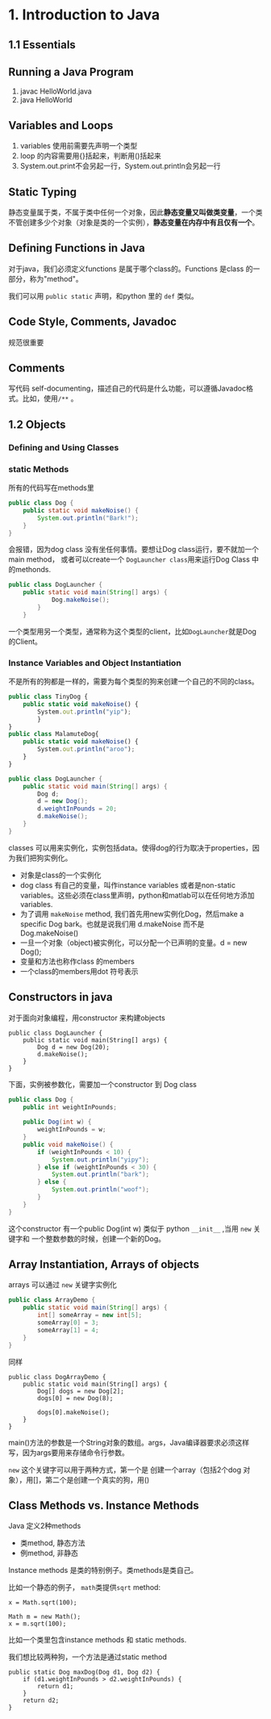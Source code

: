 # 1. Introduction to Java

## 1.1 Essentials <a href="#running-a-java-program" id="running-a-java-program"></a>

## Running a Java Program <a href="#running-a-java-program" id="running-a-java-program"></a>

1. javac HelloWorld.java
2. java HelloWorld

## Variables and Loops

1. variables 使用前需要先声明一个类型
2. loop 的内容需要用{}括起来，判断用()括起来
3. System.out.print不会另起一行，System.out.println会另起一行

## Static Typing

静态变量属于类，不属于类中任何一个对象，因此**静态变量又叫做类变量**，一个类不管创建多少个对象（对象是类的一个实例），**静态变量在内存中有且仅有一个**。

## Defining Functions in Java

对于java，我们必须定义functions 是属于哪个class的。Functions 是class 的一部分，称为"method"。

我们可以用  `public static` 声明，和python 里的 `def` 类似。

## Code Style, Comments, Javadoc

规范很重要

## Comments

写代码 self-documenting，描述自己的代码是什么功能，可以遵循Javadoc格式。比如，使用`/**` 。



## 1.2 Objects

### Defining and Using Classes

### static Methods

所有的代码写在methods里

```java
public class Dog {
    public static void makeNoise() {
        System.out.println("Bark!");
    }
}
```

会报错，因为dog class 没有坐任何事情。要想让Dog class运行，要不就加一个main method， 或者可以create一个 `DogLauncher class`用来运行Dog Class 中的methonds.

```java
public class DogLauncher {
    public static void main(String[] args) {
            Dog.makeNoise();
        } 
    }
```

一个类型用另一个类型，通常称为这个类型的client，比如`DogLauncher`就是Dog的Client。

### Instance Variables and Object Instantiation

不是所有的狗都是一样的，需要为每个类型的狗来创建一个自己的不同的class。

```javascript
public class TinyDog {
    public static void makeNoise() {
        System.out.println("yip");
        }
}
public class MalamuteDog{
    public static void makeNoise() {
        System.out.println("aroo");        
    }
}
```

```java
public class DogLauncher {
    public static void main(String[] args) {
        Dog d;
        d = new Dog();
        d.weightInPounds = 20;
        d.makeNoise();
    }
}
```

classes 可以用来实例化，实例包括data。使得dog的行为取决于properties，因为我们把狗实例化。

* 对象是class的一个实例化
* dog class 有自己的变量，叫作instance variables 或者是non-static variables。这些必须在class里声明，python和matlab可以在任何地方添加variables.
* 为了调用 `makeNoise` method, 我们首先用new实例化Dog，然后make a specific Dog bark。也就是说我们用 d.makeNoise 而不是 Dog.makeNoise()
* 一旦一个对象（object)被实例化，可以分配一个已声明的变量。d = new Dog();
* 变量和方法也称作class 的members
* 一个class的members用dot 符号表示

## Constructors in java

对于面向对象编程，用constructor 来构建objects

```
public class DogLauncher {
    public static void main(String[] args) {
        Dog d = new Dog(20);
        d.makeNoise();    
    }
}
```

下面，实例被参数化，需要加一个constructor 到 Dog class

```java
public class Dog {
    public int weightInPounds;
    
    public Dog(int w) {
        weightInPounds = w;
    }
    public void makeNoise() {
        if (weightInPounds < 10) {
            System.out.println("yipy");
        } else if (weightInPounds < 30) {
            System.out.println("bark");
        } else {
            System.out.println("woof");
        }
    }
}
```

这个constructor 有一个public Dog(int w) 类似于 python `__init__` ,当用 `new` 关键字和 一个整数参数的时候，创建一个新的Dog。

## Array Instantiation, Arrays of objects

arrays 可以通过 `new` 关键字实例化

```java
public class ArrayDemo {
    public static void main(String[] args) {
        int[] someArray = new int[5];
        someArray[0] = 3;
        someArray[1] = 4;
    }
}
```

同样

```
public class DogArrayDemo {
    public static void main(String[] args) {
        Dog[] dogs = new Dog[2];
        dogs[0] = new Dog(8);
        
        dogs[0].makeNoise();
    }
}
```

main()方法的参数是一个String对象的数组。args，Java编译器要求必须这样写，因为args要用来存储命令行参数。

`new` 这个关键字可以用于两种方式，第一个是 创建一个array（包括2个dog 对象），用\[]，第二个是创建一个真实的狗，用()

## Class Methods vs. Instance Methods

Java 定义2种methods

* 类method, 静态方法
* 例method, 非静态

Instance methods 是类的特别例子。类methods是类自己。

比如一个静态的例子， `math`类提供`sqrt` method:

```
x = Math.sqrt(100);

Math m = new Math();
x = m.sqrt(100);
```

比如一个类里包含instance methods 和 static methods.

我们想比较两种狗，一个方法是通过static method

```
public static Dog maxDog(Dog d1, Dog d2) {
    if (d1.weightInPounds > d2.weightInPounds) {
        return d1;
    }
    return d2;
}
```









